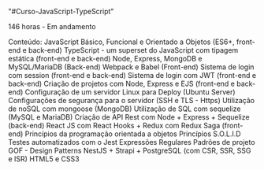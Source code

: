  "#Curso-JavaScript-TypeScript"

 146 horas - Em andamento
 
 Conteúdo: 
  JavaScript Básico, Funcional e Orientado a Objetos (ES6+, front-end e back-end)
  TypeScript - um superset do JavaScript com tipagem estática (front-end e back-end)
  Node, Express, MongoDB e MySQL/MariaDB (Back-end)
  Webpack e Babel (Front-end)
  Sistema de login com session (front-end e back-end)
  Sistema de login com JWT (front-end e back-end)
  Criação de projetos com Node, Express e EJS (front-end e back-end)
  Configuração de um servidor Linux para Deploy (Ubuntu Server)
  Configurações de segurança para o servidor (SSH e TLS - Https)
  Utilização de noSQL com mongoose (MongoDB)
  Utilização de SQL com sequelize (MySQL e MariaDB)
  Criação de API Rest com Node + Express + Sequelize (back-end)
  React JS com React Hooks + Redux com Redux Saga (front-end)
  Princípios da programação orientada a objetos
  Princípios S.O.L.I.D
  Testes automatizados com o Jest
  Expressões Regulares 
  Padrões de projeto GOF - Design Patterns 
  NestJS + Strapi + PostgreSQL (com CSR, SSR, SSG e ISR)
  HTML5 e CSS3


